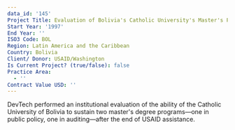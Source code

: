 ```yaml
---
data_id: '145'
Project Title: Evaluation of Bolivia's Catholic University's Master's Program
Start Year: '1997'
End Year: ''
ISO3 Code: BOL
Region: Latin America and the Caribbean
Country: Bolivia
Client/ Donor: USAID/Washington
Is Current Project? (true/false): false
Practice Area:
  - ''
Contract Value USD: ''
---
```

DevTech performed an institutional evaluation of the ability of the Catholic University of Bolivia to sustain two master's degree programs—one in public policy, one in auditing—after the end of USAID assistance.